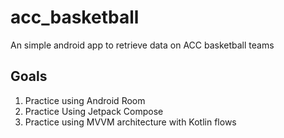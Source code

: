 # acc_basketball

An simple android app to retrieve data on ACC basketball teams

## Goals
1. Practice using Android Room
2. Practice Using Jetpack Compose
3. Practice using MVVM architecture with Kotlin flows 
